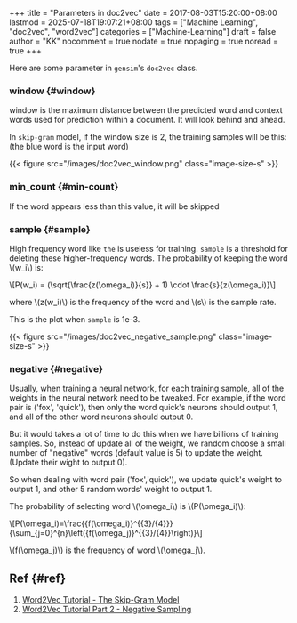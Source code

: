 +++
title = "Parameters in doc2vec"
date = 2017-08-03T15:20:00+08:00
lastmod = 2025-07-18T19:07:21+08:00
tags = ["Machine Learning", "doc2vec", "word2vec"]
categories = ["Machine-Learning"]
draft = false
author = "KK"
nocomment = true
nodate = true
nopaging = true
noread = true
+++

Here are some parameter in `gensim`'s `doc2vec` class.


### window {#window}

window is the maximum distance between the predicted word and context words used for prediction within a document. It will look behind and ahead.

In `skip-gram` model, if the window size is 2, the training samples will be this:(the blue word is the input word)

{{< figure src="/images/doc2vec_window.png" class="image-size-s" >}}


### min_count {#min-count}

If the word appears less than this value, it will be skipped


### sample {#sample}

High frequency word like `the` is useless for training. `sample` is a threshold for deleting these higher-frequency words. The probability of keeping the word \\(w\_i\\) is:

\\[P(w\_i) = (\sqrt{\frac{z(\omega\_i)}{s}} + 1) \cdot \frac{s}{z(\omega\_i)}\\]

where \\(z(w\_i)\\) is the frequency of the word and \\(s\\) is the sample rate.

This is the plot when `sample` is 1e-3.

{{< figure src="/images/doc2vec_negative_sample.png" class="image-size-s" >}}


### negative {#negative}

Usually, when training a neural network, for each training sample, all of the weights in the neural network need to be tweaked. For example, if the word pair is ('fox', 'quick'), then only the word quick's neurons should output 1, and all of the other word neurons should output 0.

But it would takes a lot of time to do this when we have billions of training samples. So, instead of update all of the weight, we random choose a small number of "negative" words (default value is 5) to update the weight.(Update their wight to output 0).

So when dealing with word pair ('fox','quick'), we update quick's weight to output 1, and other 5 random words' weight to output 1.

The probability of selecting word \\(\omega\_i\\) is \\(P(\omega\_i)\\):

\\[P(\omega\_i)=\frac{{f(\omega\_i)}^{{3}/{4}}}{\sum\_{j=0}^{n}\left({f(\omega\_j)}^{{3}/{4}}\right)}\\]

\\(f(\omega\_j)\\) is the frequency of word \\(\omega\_j\\).


## Ref {#ref}

1.  [Word2Vec Tutorial - The Skip-Gram Model](<http://mccormickml.com/2016/04/19/word2vec-tutorial-the-skip-gram-model/>)
2.  [Word2Vec Tutorial Part 2 - Negative Sampling](<http://mccormickml.com/2017/01/11/word2vec-tutorial-part-2-negative-sampling/>)
